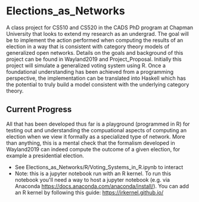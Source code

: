 # Elections_as_Networks
A class project for CS510 and CS520 in the CADS PhD program at Chapman University that looks to extend my research as an undergrad. The goal will be to implement the action performed when computing the results of an election in a way that is consistent with category theory models of generalized open networks. Details on the goals and background of this project can be found in Wayland2019 and Project_Proposal. Initially this project will simulate a generalized voting system using R. Once a foundational understanding has been achieved from a programming perspective, the implementation can be translated into Haskell which has the potential to truly build a model consistent with the underlying category theory.


## Current Progress
All that has been developed thus far is a playground (programmed in R) for testing out and understanding the compuational aspects of computing an election when we view it formally as a specialized type of network. More than anything, this is a mental check that the formalism developed in Wayland2019 can indeed compute the outcome of a given election, for example a presidential election. 
* See Elections_as_Networks/R/Voting_Systems_in_R.ipynb to interact
* Note: this is a jupyter notebook run with an R kernel. To run this notebook you'll need a way to host a jupyter notebook (e.g. via Anaconda https://docs.anaconda.com/anaconda/install/). You can add an R kernel by following this guide: https://irkernel.github.io/
